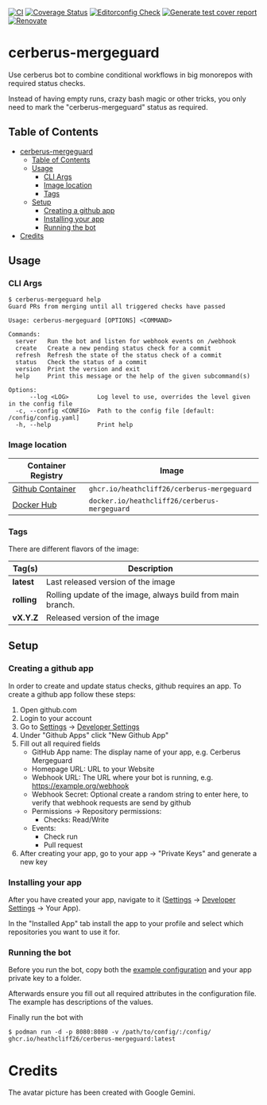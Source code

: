 [![CI](https://github.com/heathcliff26/cerberus-mergeguard/actions/workflows/ci.yaml/badge.svg?event=push)](https://github.com/heathcliff26/cerberus-mergeguard/actions/workflows/ci.yaml)
[![Coverage Status](https://coveralls.io/repos/github/heathcliff26/cerberus-mergeguard/badge.svg)](https://coveralls.io/github/heathcliff26/cerberus-mergeguard)
[![Editorconfig Check](https://github.com/heathcliff26/cerberus-mergeguard/actions/workflows/editorconfig-check.yaml/badge.svg?event=push)](https://github.com/heathcliff26/cerberus-mergeguard/actions/workflows/editorconfig-check.yaml)
[![Generate test cover report](https://github.com/heathcliff26/cerberus-mergeguard/actions/workflows/coverprofiles.yaml/badge.svg)](https://github.com/heathcliff26/cerberus-mergeguard/actions/workflows/coverprofiles.yaml)
[![Renovate](https://github.com/heathcliff26/cerberus-mergeguard/actions/workflows/renovate.yaml/badge.svg)](https://github.com/heathcliff26/cerberus-mergeguard/actions/workflows/renovate.yaml)

# cerberus-mergeguard

Use cerberus bot to combine conditional workflows in big monorepos with required status checks.

Instead of having empty runs, crazy bash magic or other tricks, you only need to mark the "cerberus-mergeguard" status as required.

## Table of Contents

- [cerberus-mergeguard](#cerberus-mergeguard)
  - [Table of Contents](#table-of-contents)
  - [Usage](#usage)
    - [CLI Args](#cli-args)
    - [Image location](#image-location)
    - [Tags](#tags)
  - [Setup](#setup)
    - [Creating a github app](#creating-a-github-app)
    - [Installing your app](#installing-your-app)
    - [Running the bot](#running-the-bot)
- [Credits](#credits)

## Usage

### CLI Args
```ignore
$ cerberus-mergeguard help
Guard PRs from merging until all triggered checks have passed

Usage: cerberus-mergeguard [OPTIONS] <COMMAND>

Commands:
  server   Run the bot and listen for webhook events on /webhook
  create   Create a new pending status check for a commit
  refresh  Refresh the state of the status check of a commit
  status   Check the status of a commit
  version  Print the version and exit
  help     Print this message or the help of the given subcommand(s)

Options:
      --log <LOG>        Log level to use, overrides the level given in the config file
  -c, --config <CONFIG>  Path to the config file [default: /config/config.yaml]
  -h, --help             Print help
```

### Image location

| Container Registry                                                                                     | Image                                      |
| ------------------------------------------------------------------------------------------------------ | ------------------------------------------ |
| [Github Container](https://github.com/users/heathcliff26/packages/container/package/cerberus-mergeguard) | `ghcr.io/heathcliff26/cerberus-mergeguard`   |
| [Docker Hub](https://hub.docker.com/r/heathcliff26/cerberus-mergeguard)                  | `docker.io/heathcliff26/cerberus-mergeguard` |

### Tags

There are different flavors of the image:

| Tag(s)      | Description                                                 |
| ----------- | ----------------------------------------------------------- |
| **latest**  | Last released version of the image                          |
| **rolling** | Rolling update of the image, always build from main branch. |
| **vX.Y.Z**  | Released version of the image                               |

## Setup

### Creating a github app

In order to create and update status checks, github requires an app. To create a github app follow these steps:
1. Open github.com
2. Login to your account
3. Go to [Settings](https://github.com/settings/profile) -> [Developer Settings](https://github.com/settings/apps)
4. Under "Github Apps" click "New Github App"
5. Fill out all required fields
   - GitHub App name: The display name of your app, e.g. Cerberus Mergeguard
   - Homepage URL: URL to your Website
   - Webhook URL: The URL where your bot is running, e.g. <https://example.org/webhook>
   - Webhook Secret: Optional create a random string to enter here, to verify that webhook requests are send by github
   - Permissions -> Repository permissions:
     - Checks: Read/Write
   - Events:
     - Check run
     - Pull request
6. After creating your app, go to your app -> "Private Keys" and generate a new key

### Installing your app

After you have created your app, navigate to it ([Settings](https://github.com/settings/profile) -> [Developer Settings](https://github.com/settings/apps) -> Your App).

In the "Installed App" tab install the app to your profile and select which repositories you want to use it for.

### Running the bot

Before you run the bot, copy both the [example configuration](examples/config.yaml) and your app private key to a folder.

Afterwards ensure you fill out all required attributes in the configuration file. The example has descriptions of the values.

Finally run the bot with
```ignore
$ podman run -d -p 8080:8080 -v /path/to/config/:/config/ ghcr.io/heathcliff26/cerberus-mergeguard:latest
```

# Credits

The avatar picture has been created with Google Gemini.
